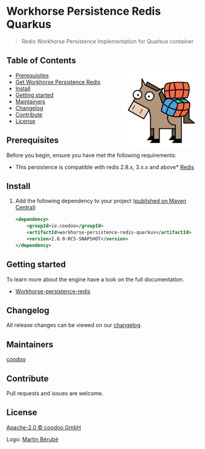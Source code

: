 # Workhorse Persistence Redis Quarkus

> Redis Workhorse Persistence Implementation for Quarkus container

## Table of Contents
<img align="right" height="200px" src="logo.png">

- [Prerequisites](#prerequisites)
- [Get Workhorse Persistence Redis](#get-workhorse)
- [Install](#install)
- [Getting started](#getting-started)
- [Maintainers](#maintainers)
- [Changelog](#changelog)
- [Contribute](#contribute)
- [License](#license)
  

## Prerequisites

Before you begin, ensure you have met the following requirements:

* This persistence is compatible with redis 2.8.x, 3.x.x and above* [Redis](https://redis.io/download)

## Install

1. Add the following dependency to your project ([published on Maven Central](https://search.maven.org/artifact/io.coodoo/workhorse-persistence-redis-quarkus/))
   
   ```xml
   <dependency>
       <groupId>io.coodoo</groupId>
       <artifactId>workhorse-persistence-redis-quarkus</artifactId>
       <version>2.0.0-RC5-SNAPSHOT</version>
   </dependency>
   ```

## Getting started

To learn more about the engine have a look on the full documentation.

- [Workhorse-persistence-redis](https://gitlab.coodoo.io/workhorse-persistence-redis/-/blob/master/README.md)

## Changelog

All release changes can be viewed on our [changelog](./CHANGELOG.md).


## Maintainers

[coodoo](https://github.com/orgs/coodoo-io/people)


## Contribute

Pull requests and issues are welcome.


## License

[Apache-2.0 © coodoo GmbH](./LICENSE)

Logo: [Martin Bérubé](http://www.how-to-draw-funny-cartoons.com)
  
